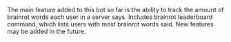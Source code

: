 The main feature added to this bot so far is the ability to track the amount of brainrot words each user in a server says. Includes brainrot leaderboard command, which lists users with most brainrot words said. New features may be added in the future.
